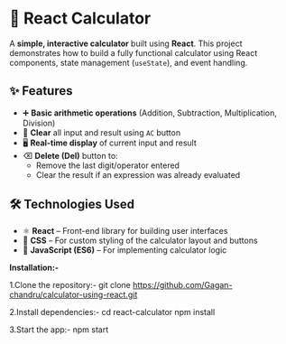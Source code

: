 # 🧮 React Calculator

A **simple, interactive calculator** built using **React**. This project demonstrates how to build a fully functional calculator using React components, state management (`useState`), and event handling.


## ✨ Features

- ➕ **Basic arithmetic operations** (Addition, Subtraction, Multiplication, Division)
- 🧼 **Clear** all input and result using `AC` button
- 🖥️ **Real-time display** of current input and result
- ⌫ **Delete (Del)** button to:
  - Remove the last digit/operator entered
  - Clear the result if an expression was already evaluated

## 🛠️ Technologies Used

- ⚛️ **React** – Front-end library for building user interfaces
- 🎨 **CSS** – For custom styling of the calculator layout and buttons
- 📜 **JavaScript (ES6)** – For implementing calculator logic


**Installation:-**

1.Clone the repository:-
git clone https://github.com/Gagan-chandru/calculator-using-react.git

2.Install dependencies:-
cd react-calculator
npm install

3.Start the app:-
npm start

